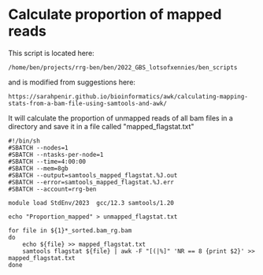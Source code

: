 # Calculate proportion of mapped reads

This script is located here:
```
/home/ben/projects/rrg-ben/ben/2022_GBS_lotsofxennies/ben_scripts
```
and is modified from suggestions here:
```
https://sarahpenir.github.io/bioinformatics/awk/calculating-mapping-stats-from-a-bam-file-using-samtools-and-awk/
```
It will calculate the proportion of unmapped reads of all bam files in a directory and save it in a file called "mapped_flagstat.txt"
```
#!/bin/sh
#SBATCH --nodes=1
#SBATCH --ntasks-per-node=1
#SBATCH --time=4:00:00
#SBATCH --mem=8gb
#SBATCH --output=samtools_mapped_flagstat.%J.out
#SBATCH --error=samtools_mapped_flagstat.%J.err
#SBATCH --account=rrg-ben

module load StdEnv/2023  gcc/12.3 samtools/1.20

echo "Proportion_mapped" > unmapped_flagstat.txt

for file in ${1}*_sorted.bam_rg.bam
do
    echo ${file} >> mapped_flagstat.txt
    samtools flagstat ${file} | awk -F "[(|%]" 'NR == 8 {print $2}' >> mapped_flagstat.txt
done

```
